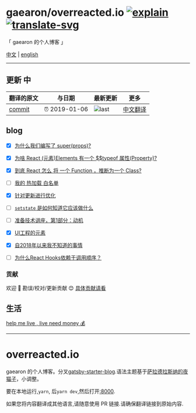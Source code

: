 # gaearon/overreacted.io [![explain]][source] [![translate-svg]][translate-list]

<!-- [![size-img]][size] -->

[explain]: http://llever.com/explain.svg
[source]: https://github.com/chinanf-boy/Source-Explain
[translate-svg]: http://llever.com/translate.svg
[translate-list]: https://github.com/chinanf-boy/chinese-translate-list
[size-img]: https://packagephobia.now.sh/badge?p=Name
[size]: https://packagephobia.now.sh/result?p=Name

「 gaearon 的个人博客 」

[中文](./readme.md) | [english](https://github.com/gaearon/overreacted.io)

---

## 更新 中

<!-- doc-templite START generated -->
<!-- repo = 'gaearon/overreacted.io' -->
<!-- commit = '4d24ae5b114d80e6694795607fc92c16bb624197' -->
<!-- time = '2019-01-06' -->
翻译的原文 | 与日期 | 最新更新 | 更多
---|---|---|---
[commit] | ⏰ 2019-01-06 | ![last] | [中文翻译][translate-list]

[last]: https://img.shields.io/github/last-commit/gaearon/overreacted.io.svg
[commit]: https://github.com/gaearon/overreacted.io/tree/4d24ae5b114d80e6694795607fc92c16bb624197

<!-- doc-templite END generated -->

## blog

- [x] [为什么我们编写了 super(props)?](src/pages/why-do-we-write-super-props.zh.md)
- [x] [为啥 React (元素)Elements 有一个 \$\$typeof 属性(Property)?](src/pages/why-do-react-elements-have-typeof-property.zh.md)
- [x] [到底 React 怎么 将 一个 Function ，推断为一个 Class?](src/pages/how-does-react-tell-a-class-from-a-function.zh.md)

- [ ] [我的 热加载 白名单](source/src/pages/my-wishlist-for-hot-reloading.zh.md)
- [x] [针对更新进行优化](/src/pages/optimized-for-change.zh.md)
- [ ] [`setstate` 是如何知道它应该做什么](source/src/pages/how-does-setstate-know-what-to-do.zh.md)
- [ ] [准备技术讲座，第1部分：动机](source/src/pages/preparing-for-tech-talk-part-1-motivation.zh.md)
- [x] [UI工程的元素](/src/pages/the-elements-of-ui-engineering.zh.md)
- [x] [自2018年以来我不知道的事情](/src/pages/things-i-dont-know-as-of-2018.zh.md)
- [ ] [为什么React Hooks依赖于调用顺序？](source/src/pages/why-do-hooks-rely-on-call-order.zh.md)

### 贡献

欢迎 👏 勘误/校对/更新贡献 😊 [具体贡献请看](https://github.com/chinanf-boy/chinese-translate-list#贡献)

## 生活

[help me live , live need money 💰](https://github.com/chinanf-boy/live-need-money)

---

# overreacted.io

gaearon 的个人博客。分叉[gatsby-starter-blog](https://github.com/gatsbyjs/gatsby-starter-blog).语法主题基于[萨拉德拉斯纳的夜猫子](https://github.com/sdras/night-owl-vscode-theme/)，小调整。

要在本地运行,`yarn`, 后`yarn dev`,然后打开[:8000](https://localhost:8000).

如果您将内容翻译成其他语言,请随意使用 PR 链接.请确保翻译链接到原始内容.
